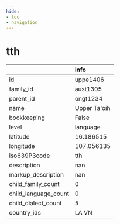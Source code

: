 ```yaml
---
hide:
- toc
- navigation
---
```

# tth
|                      | info         |
|:---------------------|:-------------|
| id                   | uppe1406     |
| family_id            | aust1305     |
| parent_id            | ongt1234     |
| name                 | Upper Ta'oih |
| bookkeeping          | False        |
| level                | language     |
| latitude             | 16.186515    |
| longitude            | 107.056135   |
| iso639P3code         | tth          |
| description          | nan          |
| markup_description   | nan          |
| child_family_count   | 0            |
| child_language_count | 0            |
| child_dialect_count  | 5            |
| country_ids          | LA VN        |
